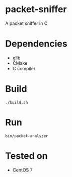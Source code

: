 # packet-sniffer
A packet sniffer in C

# Dependencies
* glib
* CMake
* C compiler

# Build
`./build.sh`

# Run
`bin/packet-analyzer`

# Tested on
* CentOS 7
